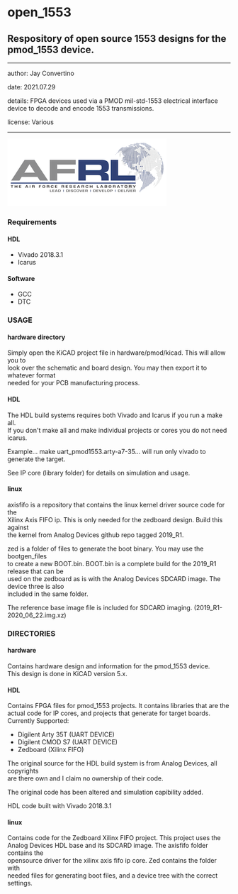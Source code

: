 # open_1553
## Respository of open source 1553 designs for the pmod_1553 device.
---

   author: Jay Convertino   
   
   date: 2021.07.29  
   
   details: FPGA devices used via a PMOD mil-std-1553 electrical interface device to decode and encode 1553 transmissions.  
   
   license: Various   
   
---

![logo_img](./logo.png)

### Requirements
#### HDL
  * Vivado 2018.3.1
  * Icarus
#### Software
  * GCC
  * DTC
  
### USAGE
#### hardware directory

Simply open the KiCAD project file in hardware/pmod/kicad. This will allow you to  
look over the schematic and board design. You may then export it to whatever format   
needed for your PCB manufacturing process.  

#### HDL

The HDL build systems requires both Vivado and Icarus if you run a make all.   
If you don't make all and make individual projects or cores you do not need icarus.

Example... make uart_pmod1553.arty-a7-35... will run only vivado to generate the target.   

See IP core (library folder) for details on simulation and usage.

#### linux

axisfifo is a repository that contains the linux kernel driver source code for the   
Xilinx Axis FIFO ip. This is only needed for the zedboard design. Build this against   
the kernel from Analog Devices github repo tagged 2019_R1.   

zed is a folder of files to generate the boot binary. You may use the bootgen_files   
to create a new BOOT.bin. BOOT.bin is a complete build for the 2019_R1 release that can be  
used on the zedboard as is with the Analog Devices SDCARD image. The device three is also  
included in the same folder.    

The reference base image file is included for SDCARD imaging. (2019_R1-2020_06_22.img.xz)

### DIRECTORIES
#### hardware

Contains hardware design and information for the pmod_1553 device.   
This design is done in KiCAD version 5.x.   

#### HDL

Contains FPGA files for pmod_1553 projects. It contains libraries that are the  
actual code for IP cores, and projects that generate for target boards.  
Currently Supported:   

  * Digilent Arty 35T (UART DEVICE)
  * Digilent CMOD S7  (UART DEVICE)
  * Zedboard (Xilinx FIFO)

The original source for the HDL build system is from Analog Devices, all copyrights   
are there own and I claim no ownership of their code.

The original code has been altered and simulation capibility added.

HDL code built with Vivado 2018.3.1

#### linux

Contains code for the Zedboard Xilinx FIFO project. This project uses the    
Analog Devices HDL base and its SDCARD image. The axisfifo folder contains the  
opensource driver for the xilinx axis fifo ip core. Zed contains the folder with   
needed files for generating boot files, and a device tree with the correct settings.  
